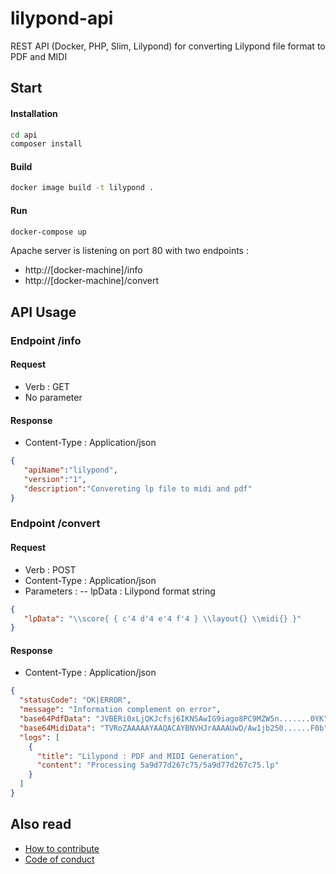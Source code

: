 # lilypond-api
REST API (Docker, PHP, Slim, Lilypond) for converting Lilypond file format to PDF and MIDI

## Start

#### Installation
```bash
cd api
composer install
```
	
#### Build
```bash
docker image build -t lilypond .
```

#### Run
```bash
docker-compose up
```
Apache server is listening on port 80 with two endpoints : 
- http://[docker-machine]/info 
- http://[docker-machine]/convert


## API Usage

### Endpoint /info

#### Request
- Verb : GET
- No parameter
	
#### Response
- Content-Type : Application/json
```json
{
   "apiName":"lilypond",
   "version":"1",
   "description":"Convereting lp file to midi and pdf"
}
```  
	
### Endpoint /convert
	
#### Request	
- Verb : POST
- Content-Type : Application/json
- Parameters :
-- lpData : Lilypond format string 
```json
{
   "lpData": "\\score{ { c'4 d'4 e'4 f'4 } \\layout{} \\midi{} }"
}
```
	
#### Response
- Content-Type : Application/json
```json  
{
  "statusCode": "OK|ERROR",
  "message": "Information complement on error",
  "base64PdfData": "JVBERi0xLjQKJcfsj6IKNSAwIG9iago8PC9MZW5n.......0YK",
  "base64MidiData": "TVRoZAAAAAYAAQACAYBNVHJrAAAAUwD/Aw1jb250......F0b",
  "logs": [
    {
      "title": "Lilypond : PDF and MIDI Generation",
      "content": "Processing 5a9d77d267c75/5a9d77d267c75.lp"
    }
  ]
}
```

## Also read
- [How to contribute](CONTRIBUTING.md)
- [Code of conduct](CODE_OF_CONDUCT.md)
